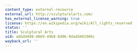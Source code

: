 ```yaml
---
content_type: external-resource
external_url: http://sculpturalarts.com/
has_external_license_warning: true
license: https://en.wikipedia.org/wiki/All_rights_reserved
status: ''
title: Sculptural Arts
uid: a6bdd498-d869-49b0-8d0b-9dadd491986c
wayback_url: ''
---
```

